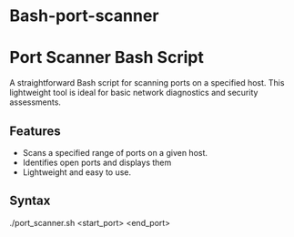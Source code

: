 # Bash-port-scanner
# Port Scanner Bash Script

A straightforward Bash script for scanning ports on a specified host. This lightweight tool is ideal for basic network diagnostics and security assessments.

## Features

- Scans a specified range of ports on a given host.
- Identifies open ports and displays them
- Lightweight and easy to use.

## Syntax
  ./port_scanner.sh <hostname or IP> <start_port> <end_port>

